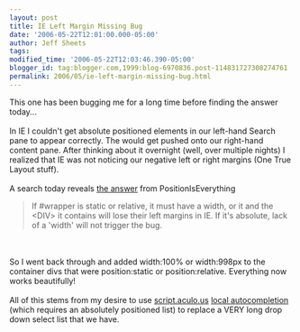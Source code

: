 ```yaml
---
layout: post
title: IE Left Margin Missing Bug
date: '2006-05-22T12:01:00.000-05:00'
author: Jeff Sheets
tags:
modified_time: '2006-05-22T12:03:46.390-05:00'
blogger_id: tag:blogger.com,1999:blog-6970836.post-114831727308274761
permalink: 2006/05/ie-left-margin-missing-bug.html
---
```


This one has been bugging me for a long time before finding the answer
      today...<br /><br />In IE I couldn't get absolute positioned elements in our
      left-hand Search pane to appear correctly. The would get pushed onto our right-hand content
      pane. After thinking about it overnight (well, over multiple nights) I realized that IE was
      not noticing our negative left or right margins (One True Layout stuff).<br /><br
      />A search today reveals <a
      href="http://www.positioniseverything.net/bughouse.html">the answer</a> from
      PositionIsEverything<br /><blockquote>If #wrapper is static or relative, it must
      have a width, or it and the &lt;DIV> it contains will lose their left margins in IE. If
      it's absolute, lack of a 'width' will not trigger the bug.</blockquote><br
      /><br />So I went back through and added width:100% or width:998px to the container
      divs that were position:static or position:relative. Everything now works beautifully!<br
      /><br />All of this stems from my desire to use <a
      href="http://script.aculo.us/">script.aculo.us</a> <a
      href="http://wiki.script.aculo.us/scriptaculous/show/Autocompleter.Local">local
      autocompletion</a> (which requires an absolutely positioned list) to replace a VERY long
      drop down select list that we have.